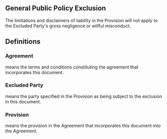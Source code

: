 ## General Public Policy Exclusion

The limitations and disclaimers of liability in the Provision will not apply to the Excluded Party's gross negligence or willful misconduct.

## Definitions

### Agreement
means the terms and conditions constituting the agreement that incorporates this document.

### Excluded Party
means the party specified in the Provision as being subject to the exclusion in this document.

### Provision
means the provision in the Agreement that incorporates this document into the Agreement.